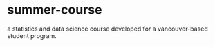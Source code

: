 # summer-course
a statistics and data science course developed for a vancouver-based student program.
